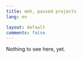 ```yaml
---
title: meh, paused projects
lang: en

layout: default
comments: false
---
```


Nothing to see here, yet.

